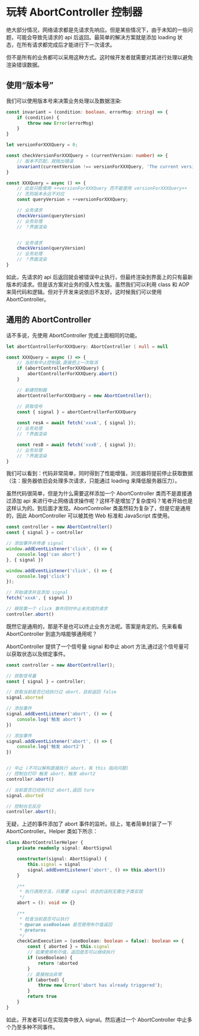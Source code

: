 # 玩转 AbortController 控制器

绝大部分情况，网络请求都是先请求先响应。但是某些情况下，由于未知的一些问题，可能会导致先请求的 api 后返回。最简单的解决方案就是添加 loading 状态，在所有请求都完成后才能进行下一次请求。

但不是所有的业务都可以采用这种方式。这时候开发者就需要对其进行处理以避免渲染错误数据。

## 使用“版本号”

我们可以使用版本号来决策业务处理以及数据渲染:

```ts
const invariant = (condition: boolean, errorMsg: string) => {
    if (condition) {
        throw new Error(errorMsg)
    }
}

let versionForXXXQuery = 0;

const checkVersionForXXXQuery = (currentVersion: number) => {
    // 版本不匹配，就抛出错误
    invariant(currentVersion !== versionForXXXQuery, 'The current version is wrong')
}

const XXXQuery = async () => {
    // 此处只能使用 ++versionForXXXQuery 而不能使用 versionForXXXQuery++
    // 否则版本永远不对应
    const queryVersion = ++versionForXXXQuery;

    // 业务请求
    checkVersion(queryVersion)
    // 业务处理
    // ？界面渲染


    // 业务请求
    checkVersion(queryVersion)
    // 业务处理
    // ？界面渲染
}
```

如此，先请求的 api 后返回就会被错误中止执行，但最终渲染到界面上的只有最新版本的请求。但是该方案对业务的侵入性太强。虽然我们可以利用 class 和 AOP 来简代码和逻辑。但对于开发来说依旧不友好。这时候我们可以使用 AbortController。

## 通用的 AbortController

话不多说，先使用 AbortController 完成上面相同的功能。

```ts
let abortControllerForXXXQuery: AbortController | null = null

const XXXQuery = async () => {
    // 当前有中止控制器,直接把上一次取消
    if (abortControllerForXXXQuery) {
        abortControllerForXXXQuery.abort()
    }

    // 新建控制器
    abortControllerForXXXQuery = new AbortController();

    // 获取信号
    const { signal } = abortControllerForXXXQuery
    
    const resA = await fetch('xxxA', { signal });
    // 业务处理
    // ？界面渲染

    const resB = await fetch('xxxB', { signal });
    // 业务处理
    // ？界面渲染
}
```

我们可以看到：代码非常简单，同时得到了性能增强，浏览器将提前停止获取数据（注：服务器依旧会处理多次请求，只能通过 loading 来降低服务器压力）。

虽然代码很简单，但是为什么需要这样添加一个 AbortController 类而不是直接通过添加 api 来进行中止网络请求操作呢？这样不是增加了复杂度吗？笔者开始也是这样认为的。到后面才发现。AbortController 类虽然较为复杂了，但是它是通用的，因此 AbortController 可以被其他 Web 标准和 JavaScript 库使用。

```ts
const controller = new AbortController()
const { signal } = controller

// 添加事件并传递 signal
window.addEventListener('click', () => {
    console.log('can abort')
}, { signal })

window.addEventListener('click', () => {
    console.log('click')
});

// 开始请求并且添加 signal
fetch('xxxA', { signal })

// 移除第一个 click 事件同时中止未完成的请求
controller.abort()
```

既然它是通用的，那是不是也可以终止业务方法呢。答案是肯定的。先来看看 AbortController 到底为啥能够通用呢？

AbortController 提供了一个信号量 signal 和中止 abort 方法,通过这个信号量可以获取状态以及绑定事件。

```ts
const controller = new AbortController();

// 获取信号量
const { signal } = controller;

// 获取当前是否已经执行过 abort，目前返回 false
signal.aborted

// 添加事件
signal.addEventListener('abort', () => {
    console.log('触发 abort')
})

// 添加事件
signal.addEventListener('abort', () => {
    console.log('触发 abort2')
})


// 中止 (不可以解构直接执行 abort，有 this 指向问题)
// 控制台打印 触发 abort，触发 abort2
controller.abort()

// 当前是否已经执行过 abort,返回 ture
signal.aborted

// 控制台无反应
controller.abort();
```

无疑，上述的事件添加了 abort 事件的监听。综上，笔者简单封装了一下 AbortController。Helper 类如下所示：

```ts
class AbortControllerHelper {
    private readonly signal: AbortSignal 

    constructor(signal: AbortSignal) {
        this.signal = signal
        signal.addEventListener('abort', () => this.abort())
    }

    /**
     * 执行调用方法，只需要 signal 状态的话则无需在子类实现
     */
    abort = (): void => {} 

    /**
     * 检查当前是否可以执行
     * @param useBoolean 是否使用布尔值返回
     * @returns 
     */
    checkCanExecution = (useBoolean: boolean = false): boolean => {
        const { aborted } = this.signal
        // 如果使用布尔值，返回是否可以继续执行
        if (useBoolean) {
            return !aborted
        }
        // 直接抛出异常
        if (aborted) {
            throw new Error('abort has already triggered');
        }
        return true
    }
}
```

如此，开发者可以在实现类中放入 signal。然后通过一个 AbortController 中止多个乃至多种不同事件。
